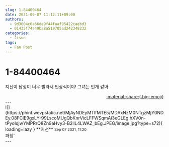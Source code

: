 ```yaml
---
slug: 1-84400464
date: 2021-09-07 11:12:11+09:00
authors:
  - 9d3004c6a66de9f44faaf95422caebd3
  - 01435f74a49ba8a519705ad242348232
categories:
  - Jisun
tags:
  - Fan Post
---
```


# 1-84400464

<div class="post-container" markdown="1">
<div class="content-container md-sidebar__scrollwrap" markdown="1">

지선이 답장이 너무 빨라서 인상적이야! 그녀는 번개 같아.

</div>
</div>

<div style="text-align: right;" markdown="1">
<a href="https://weverse.io/fromis9/fanpost/1-84400464" style="text-align: right;">:material-share:{.big-emoji}</a>
</div>
---

<div class="comments-container md-sidebar__scrollwrap" markdown="1">
<div class="comment" markdown="1">
<div class='id-container' markdown="1">
![](https://phinf.wevpstatic.net/MjAyNDEyMTlfMTE5/MDAxNzM0NTgzMjY0NDEy.08FClE9gxLY-99LscoMUgQbKnrVicLFFWSqmAi3eGLEg.hXV0n-tPyoIqjwYMPRrQ8Zn9aHvy3-B2llL4LWAZ_bEg.JPEG/image.jpg?type=s72){ loading=lazy }
**<span class="artist">지선</span>** <small>Sep 07 2021, 11:20</small><br>
</div>
<div class='comment-body' markdown="1">
파칭'
</div>
</div>
</div>
---
